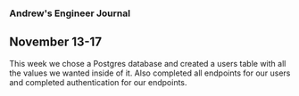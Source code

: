 ### Andrew's Engineer Journal

## November 13-17
This week we chose a Postgres database and created a users table with all the values we wanted inside of it. Also completed all endpoints for our users and completed authentication for our endpoints.
